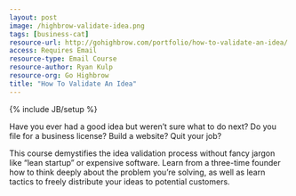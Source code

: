 ```yaml
---
layout: post
image: /highbrow-validate-idea.png
tags: [business-cat]
resource-url: http://gohighbrow.com/portfolio/how-to-validate-an-idea/
access: Requires Email
resource-type: Email Course
resource-author: Ryan Kulp
resource-org: Go Highbrow
title: "How To Validate An Idea"
---
```

{% include JB/setup %}

Have you ever had a good idea but weren’t sure what to do next? Do you file for a business license? Build a website? Quit your job?

This course demystifies the idea validation process without fancy jargon like “lean startup” or expensive software. Learn from a three-time founder how to think deeply about the problem you’re solving, as well as learn tactics to freely distribute your ideas to potential customers.
